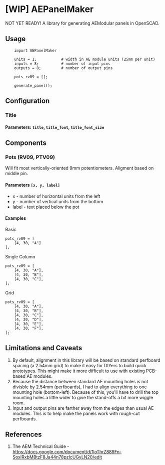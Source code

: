 # [WIP] AEPanelMaker
NOT YET READY! A library for generating AEModular panels in OpenSCAD.

## Usage

```
    import AEPanelMaker
    
    units = 1;           # width in AE module units (25mm per unit)
    inputs = 8;          # number of input pins
    outputs = 8;         # number of output pins

    pots_rv09 = [];

    generate_panel();
```

## Configuration

### Title
#### Parameters: `title`, `title_font`, `title_font_size`

## Components

### Pots (RV09, PTV09)
Will fit most vertically-oriented 9mm potentiometers. Aligment based on middle pin.

#### Parameters `[x, y, label]`
- x - number of horizontal units from the left
- y - number of vertical units from the bottom
- label - text placed below the pot

#### Examples

Basic
```
pots_rv09 = [
    [4, 30, "A"]
];
```

Single Column
```
pots_rv09 = [
    [4, 30, "A"],
    [4, 30, "B"],
    [4, 30, "C"],
];
```

Grid
```
pots_rv09 = [
    [4, 30, "A"],
    [4, 30, "B"],
    [4, 30, "C"],
    [4, 30, "D"],
    [4, 30, "E"],
    [4, 30, "F"],
];
```

## Limitations and Caveats
1. By default, alignment in this library will be based on standard perfboard spacing (a 2.54mm grid) to make it easy for DIYers to build quick prototypes. This might make it more difficult to use with existing PCB-based AE modules.
2. Because the distance between standard AE mounting holes is not divisble by 2.54mm (perfboards), I had to align everything to one mounting hole (bottom-left). Because of this, you'll have to drill the top mounting holes a little wider to give the stand-offs a bit more wiggle room.
2. Input and output pins are farther away from the edges than usual AE modules. This is to help make the panels work with rough-cut perfboards.

## References

1. The AEM Technical Guide - https://docs.google.com/document/d/1loThrZ889Fn-SoxIRxbMBtzF8Ja44n78pzIcUGyLN20/edit
